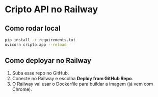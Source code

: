 # Cripto API no Railway

## Como rodar local
```bash
pip install -r requirements.txt
uvicorn cripto:app --reload
```

## Como deployar no Railway
1. Suba esse repo no GitHub.
2. Conecte no Railway e escolha **Deploy from GitHub Repo**.
3. O Railway vai usar o Dockerfile para buildar a imagem (já vem com Chrome).
